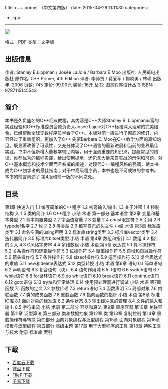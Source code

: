 title: c++ primer （中文第四版）
date: 2015-04-29 11:11:30
categories:
  - cpp
---

![](http://img3.douban.com/lpic/s1638975.jpg)

格式：PDF
类型：文字版

<!-- more -->

## 出版信息 ##

作者: Stanley B.Lippman / Josée LaJoie / Barbara E.Moo
出版社: 人民邮电出版社
原作名: C++ Primer, 4th Edition
译者: 李师贤 / 蒋爱军 / 梅晓勇 / 林瑛
出版年: 2006
页数: 745
定价: 99.00元
装帧: 16开
丛书: 图灵程序设计丛书
ISBN: 9787115145543

## 简介 ##

本书是久负盛名的C++经典教程，其内容是C++大师Stanley B. Lippman丰富的实践经验和C++标准委员会原负责人Josée Lajoie对C++标准深入理解的完美结合，已经帮助全球无数程序员学会了C++。本版对前一版进行了彻底的修订，内容经过了重新组织，更加入了C++ 先驱Barbara E. Moo在C++教学方面的真知灼见。既显著改善了可读性，又充分体现了C++语言的最新进展和当前的业界最佳实践。书中不但新增大量教学辅助内容，用于强调重要的知识点，提醒常见的错误，推荐优秀的编程实践，给出使用提示，还包含大量来自实战的示例和习题。对C++基本概念和技术全面而且权威的阐述，对现代C++编程风格的强调，使本书成为C++初学者的最佳指南；对于中高级程序员，本书也是不可或缺的参考书。本书的前言阐述了 第4版和前一版的不同之处。

## 目录 ##

第1章 快速入门
1.1 编写简单的C++程序
1.2 初窥输入/输出
1.3 关于注释
1.4 控制结构 入
1.5 类的简介
1.6 C++程序
小结
术语
第一部分 基本语言
第2章 变量和基本类型
2.1 基本内置类型
2.2 字面值常量
2.3 变量
2.4 const限定符
2.5 引用
2.6 typedef名字
2.7 枚举
2.8 类类型
2.9 编写自己的头文件
小结
术语
第3章 标准库类型
3.1 命名空间的using声明
3.2 标准库string类型
3.3 标准库vector类型
3.4 迭代器简介
3.5 标准库bitset类型
小结
术语
第4章 数组和指针
4.1 数组
4.2 指针的引入
4.3 C风格字符串
4.4 多维数组
小结
术语
第5章 表达式
5.1 算术操作符
5.2 关系操作符和逻辑操作符
5.3 位操作符
5.4 赋值操作符
5.5 自增和自减操作符
5.6 箭头操作符
5.7 条件操作符
5.8 sizeof操作符
5.9 逗号操作符
5.10 复合表达式的求值
5.11 new和delete表达式
5.12 类型转换
小结
术语
第6章 语句
6.1 简单语句
6.2 声明语句
6.3 复合语句（块）
6.4 语句作用域
6.5 if语句
6.6 switch语句
6.7 while语句
6.8 for循环语句
6.9 do while语句
6.10 break语句
6.11 continue语句
6.12 goto语句
6.13 try块和异常处理
6.14 使用预处理器进行调试
小结
术语
第7章 函数
7.1 函数的定义
7.2 参数传递
7.3 return语句
7.4 函数声明
7.5 局部对象
7.6 内联函数
7.7 类的成员函数
7.8 重载函数
7.9 指向函数的指针
小结
术语
第8章 标准IO库
8.1 面向对象的标准库
8.2 条件状态
8.3 输出缓冲区的管理
8.4 文件的输入和输出
8.5 字符串流
小结
术语
第二部分 容器和算法
第9章 顺序容器
第10章 关联容器
第11章 泛型算法
第三部分 类和数据抽象
第12章 类
第13章 复制控制
第14章 重载操作符与转换
第四部分 面向对象编程与泛型编程
第15章 面向对象编程
第16章 模板与泛型编程
第五部分 高级主题
第17章 用于大型程序的工具
第18章 特殊工具与技术
附录 标准库
索引

## 下载 ##

* [百度云下载](http://pan.baidu.com/s/1i3zN2QD)
* [微盘下载](http://vdisk.weibo.com/s/aADaW4YROTAKv)
* [FilePi下载](http://filepi.com/i/FWFAcqw)
* [千易下载](http://1000eb.com/1gfde)
